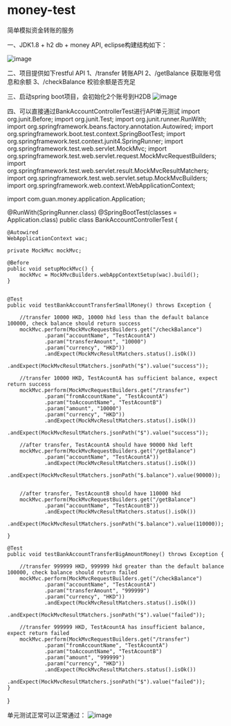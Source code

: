 # money-test
简单模拟资金转账的服务

一、JDK1.8 + h2 db + money API,  eclipse构建结构如下：






![image](https://github.com/user-attachments/assets/a40d8a1c-fd40-4161-9b50-300554566f78)

二、项目提供如下restful API
1、/transfer
转账API
2、/getBalance
获取账号信息和余额
3、/checkBalance
校验余额是否充足

三、启动spring boot项目，会初始化2个账号到H2DB
![image](https://github.com/user-attachments/assets/eaa3b226-eb70-42f0-995a-b03100e5fc01)

四、可以直接通过BankAccountControllerTest进行API单元测试
import org.junit.Before;
import org.junit.Test;
import org.junit.runner.RunWith;
import org.springframework.beans.factory.annotation.Autowired;
import org.springframework.boot.test.context.SpringBootTest;
import org.springframework.test.context.junit4.SpringRunner;
import org.springframework.test.web.servlet.MockMvc;
import org.springframework.test.web.servlet.request.MockMvcRequestBuilders;
import org.springframework.test.web.servlet.result.MockMvcResultMatchers;
import org.springframework.test.web.servlet.setup.MockMvcBuilders;
import org.springframework.web.context.WebApplicationContext;

import com.guan.money.application.Application;

@RunWith(SpringRunner.class)
@SpringBootTest(classes = Application.class)
public class BankAccountControllerTest {
	
	@Autowired
	WebApplicationContext wac;
    
    private MockMvc mockMvc;
    
    @Before
    public void setupMockMvc() {
    	mockMvc = MockMvcBuilders.webAppContextSetup(wac).build();
    }
    
    
    @Test
    public void testBankAccountTransferSmallMoney() throws Exception {
    	
    	//transfer 10000 HKD, 10000 hkd less than the default balance 100000, check balance should return success
    	mockMvc.perform(MockMvcRequestBuilders.get("/checkBalance")
    			.param("accountName", "TestAcountA")
    			.param("transferAmount", "10000")
    			.param("currency", "HKD"))
    			.andExpect(MockMvcResultMatchers.status().isOk())
    			.andExpect(MockMvcResultMatchers.jsonPath("$").value("success"));
    	
    	//transfer 10000 HKD, TestAcountA has sufficient balance, expect return success
    	mockMvc.perform(MockMvcRequestBuilders.get("/transfer")
    			.param("fromAccountName", "TestAcountA")
    			.param("toAccountName", "TestAcountB")
    			.param("amount", "10000")
    			.param("currency", "HKD"))
    			.andExpect(MockMvcResultMatchers.status().isOk())
    			.andExpect(MockMvcResultMatchers.jsonPath("$").value("success"));
    	
    	//after transfer, TestAcountA should have 90000 hkd left
    	mockMvc.perform(MockMvcRequestBuilders.get("/getBalance")
    			.param("accountName", "TestAcountA"))
    			.andExpect(MockMvcResultMatchers.status().isOk())
    			.andExpect(MockMvcResultMatchers.jsonPath("$.balance").value(90000));
    	
    	
    	//after transfer, TestAcountB should have 110000 hkd
    	mockMvc.perform(MockMvcRequestBuilders.get("/getBalance")
    			.param("accountName", "TestAcountB"))
    			.andExpect(MockMvcResultMatchers.status().isOk())
    			.andExpect(MockMvcResultMatchers.jsonPath("$.balance").value(110000));
    	
    }
    
    @Test
    public void testBankAccountTransferBigAmountMoney() throws Exception {
    	
    	//transfer 999999 HKD, 999999 hkd greater than the default balance 100000, check balance should return failed
    	mockMvc.perform(MockMvcRequestBuilders.get("/checkBalance")
    			.param("accountName", "TestAcountA")
    			.param("transferAmount", "999999")
    			.param("currency", "HKD"))
    			.andExpect(MockMvcResultMatchers.status().isOk())
    			.andExpect(MockMvcResultMatchers.jsonPath("$").value("failed"));
    	
    	//transfer 999999 HKD, TestAcountA has insufficient balance, expect return failed
    	mockMvc.perform(MockMvcRequestBuilders.get("/transfer")
    			.param("fromAccountName", "TestAcountA")
    			.param("toAccountName", "TestAcountB")
    			.param("amount", "999999")
    			.param("currency", "HKD"))
    			.andExpect(MockMvcResultMatchers.status().isOk())
    			.andExpect(MockMvcResultMatchers.jsonPath("$").value("failed"));
    }
}

单元测试正常可以正常通过：
![image](https://github.com/user-attachments/assets/fbc2c0c2-d114-4388-bb8f-8cac6dbc40bc)



